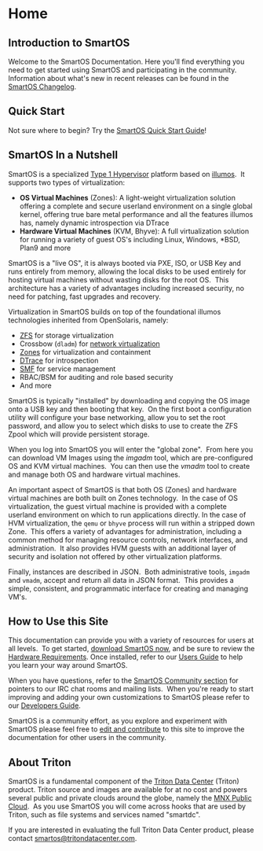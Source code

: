 # Home

## Introduction to SmartOS

Welcome to the SmartOS Documentation. Here you'll find everything
you need to get started using SmartOS and participating in the
community. Information about what's new in recent releases can be
found in the [SmartOS Changelog][smartos-changelog].

[smartos-changelog]: https://us-central.manta.mnx.io/Joyent_Dev/public/SmartOS/smartos.html

## Quick Start

Not sure where to begin? Try the
[SmartOS Quick Start Guide][smartos-qs]!

[smartos-qs]: smartos-quick-start-guide.md

## SmartOS In a Nutshell

SmartOS is a specialized [Type 1 Hypervisor][type1-vmm] platform
based on [illumos][illumos].  It supports two types of virtualization:

[type1-vmm]: http://en.wikipedia.org/wiki/Hypervisor
[illumos]: https://illumos.org

- **OS Virtual Machines** (Zones): A light-weight virtualization
  solution offering a complete and secure userland environment
  on a single global kernel, offering true bare metal performance
  and all the features illumos has, namely dynamic introspection
  via DTrace
- **Hardware Virtual Machines** (KVM, Bhyve): A full virtualization
  solution for running a variety of guest OS's including Linux,
  Windows, \*BSD, Plan9 and more

SmartOS is a "live OS", it is always booted via PXE, ISO, or USB
Key and runs entirely from memory, allowing the local disks to be
used entirely for hosting virtual machines without wasting disks
for the root OS.  This architecture has a variety of advantages
including increased security, no need for patching, fast upgrades
and recovery.

Virtualization in SmartOS builds on top of the foundational illumos
technologies inherited from OpenSolaris, namely:

- [ZFS][zfs] for storage virtualization
- Crossbow (`dladm`) for [network virtualization][networking]
- [Zones][zones] for virtualization and containment
- [DTrace][dtrace] for introspection
- [SMF][smf] for service management
- RBAC/BSM for auditing and role based security
- And more

[zfs]: zfs.md
[networking]: networking-and-network-virtualization.md
[zones]: smartos-virtualization.md
[dtrace]: dtrace.md
[smf]: basic-smf-commands.md

SmartOS is typically "installed" by downloading and copying the OS
image onto a USB key and then booting that key.  On the first boot
a configuration utility will configure your base networking, allow
you to set the root password, and allow you to select which disks
to use to create the ZFS Zpool which will provide persistent storage.

When you log into SmartOS you will enter the "global zone".  From
here you can download VM Images using the *imgadm* tool, which are
pre-configured OS and KVM virtual machines.  You can then use the
*vmadm* tool to create and manage both OS and hardware virtual
machines.

An important aspect of SmartOS is that both OS (Zones) and hardware
virtual machines are both built on Zones technology.  In the case
of OS virtualization, the guest virtual machine is provided with a
complete userland environment on which to run applications directly.
In the case of HVM virtualization, the `qemu` or `bhyve`  process
will run within a stripped down Zone.  This offers a variety of
advantages for administration, including a common method for managing
resource controls, network interfaces, and administration.  It also
provides HVM guests with an additional layer of security and isolation
not offered by other virtualization platforms.

Finally, instances are described in JSON.  Both administrative
tools, `imgadm` and `vmadm`, accept and return all data in JSON
format.  This provides a simple, consistent, and programmatic
interface for creating and managing VM's.

## How to Use this Site

This documentation can provide you with a variety of resources for users at
all levels.  To get started, [download SmartOS now](download-smartos.md),
and be sure to review the [Hardware Requirements](hardware-requirements.md).
Once installed, refer to our [Users Guide](smartos-users-guide.md) to help
you learn your way around SmartOS.

When you have questions, refer to the
[SmartOS Community section](mailing-lists-and-irc.md) for pointers to
our IRC chat rooms and mailing lists.  When you're ready to start
improving and adding your own customizations to SmartOS please refer to our
[Developers Guide](smartos-developers-guide.md).

SmartOS is a community effort, as you explore and experiment with
SmartOS please feel free to [edit and contribute][src] to this site to
improve the documentation for other users in the community.

[src]: https://github.com/TritonDataCenter/smartos-docs/

## About Triton

SmartOS is a fundamental component of the [Triton Data
Center](http://www.tritondatacenter.com/triton/) (Triton) product. Triton
source and images are available for at no cost and powers several
public and private clouds around the globe, namely the [MNX Public
Cloud](http://mnx.io).  As you use SmartOS you
will come across hooks that are used by Triton, such as file systems
and services named "smartdc".

If you are interested in evaluating the full Triton Data Center
product, please contact <smartos@tritondatacenter.com>.
